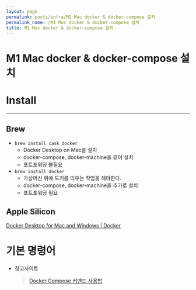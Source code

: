 ```yaml
---
layout: page
permalink: posts/infra/M1 Mac docker & docker-compose 설치
permalink_name: /M1 Mac docker & docker-compose 설치
title: M1 Mac docker & docker-compose 설치
---
```

# M1 Mac docker & docker-compose 설치

# Install

---

## Brew

- `brew install cask docker`
    - Docker Desktop on Mac을 설치
    - docker-compose, docker-machine을 같이 설치
    - 포트포워딩 불필요
- `brew install docker`
    - 가상머신 위에 도커를 띄우는 작업을 해야한다.
    - docker-compose, docker-machine을 추가로 설치
    - 포트포워딩 필요

## Apple Silicon
[Docker Desktop for Mac and Windows | Docker](https://www.docker.com/products/docker-desktop)

# 기본 명령어

- 참고사이트
    > [Docker Compose 커맨드 사용법](https://www.daleseo.com/docker-compose/)